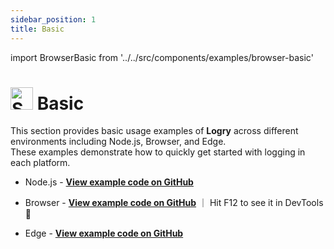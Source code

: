 ```yaml
---
sidebar_position: 1
title: Basic
---
```


import BrowserBasic from '../../src/components/examples/browser-basic'

# <img src="https://raw.githubusercontent.com/Tarikul-Islam-Anik/Animated-Fluent-Emojis/master/Emojis/Activities/Sparkles.png" alt="Sparkles" width="36" height="36" /> Basic

This section provides basic usage examples of **Logry** across different environments including Node.js, Browser, and Edge.  
These examples demonstrate how to quickly get started with logging in each platform.

- Node.js - [**View example code on GitHub**](https://github.com/yiming-liao/logry/blob/main/examples/basic/node.ts)

- Browser - [**View example code on GitHub**](https://github.com/yiming-liao/logry/blob/main/examples/basic/browser.html) ｜ Hit F12 to see it in DevTools 👀

- Edge - [**View example code on GitHub**](https://github.com/yiming-liao/logry/blob/main/examples/basic/edge.ts)

<!-- Preview in devtools -->
<BrowserBasic />
